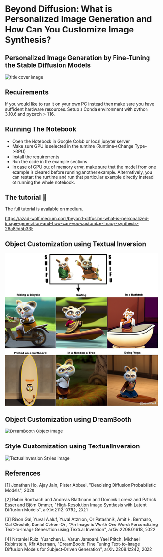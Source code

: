 # Beyond Diffusion: What is Personalized Image Generation and How Can You Customize Image Synthesis?
## Personalized Image Generation by Fine-Tuning the Stable Diffusion Models

![title cover image](cover.png)


## Requirements

If you would like to run it on your own PC instead then make sure you have sufficient hardware resources. Setup a Conda environment with python 3.10.6 and pytorch > 1.16.

## Running The Notebook

* Open the Notebook in Google Colab or local jupyter server
* Make sure GPU is selected in the runtime (Runtime->Change Type->GPU)
* Install the requirements
* Run the code in the example sections 
* In case of GPU out of memory error, make sure that the model from one example is cleared before running another example. Alternatively, you can restart the runtime and run that particular example directly instead of running the whole notebook.


## The tutorial 📃

The full tutorial is available on medium.

https://azad-wolf.medium.com/beyond-diffusion-what-is-personalized-image-generation-and-how-can-you-customize-image-synthesis-26a89d5b335



## Object Customization using Textual Inversion

![TextualInversion Object image](ti-object.png)


## Object Customization using DreamBooth

![DreamBooth Object image](dreambooth.png)


## Style Customization using TextualInversion

![TextualInversion Styles image](ti-styles.png) 






## References 


[1] Jonathan Ho, Ajay Jain, Pieter Abbeel, "Denoising Diffusion Probabilistic Models", 2020

[2] Robin Rombach and Andreas Blattmann and Dominik Lorenz and Patrick Esser and Björn Ommer, "High-Resolution Image Synthesis with Latent Diffusion Models", arXiv:2112.10752, 2021

[3] Rinon Gal, Yuval Alaluf, Yuval Atzmon, Or Patashnik, Amit H. Bermano, Gal Chechik, Daniel Cohen-Or
, "An Image is Worth One Word: Personalizing Text-to-Image Generation using Textual Inversion", arXiv:2208.01618, 2022

[4] Nataniel Ruiz, Yuanzhen Li, Varun Jampani, Yael Pritch, Michael Rubinstein, Kfir Aberman, "DreamBooth: Fine Tuning Text-to-Image Diffusion Models for Subject-Driven Generation", arXiv:2208.12242, 2022










